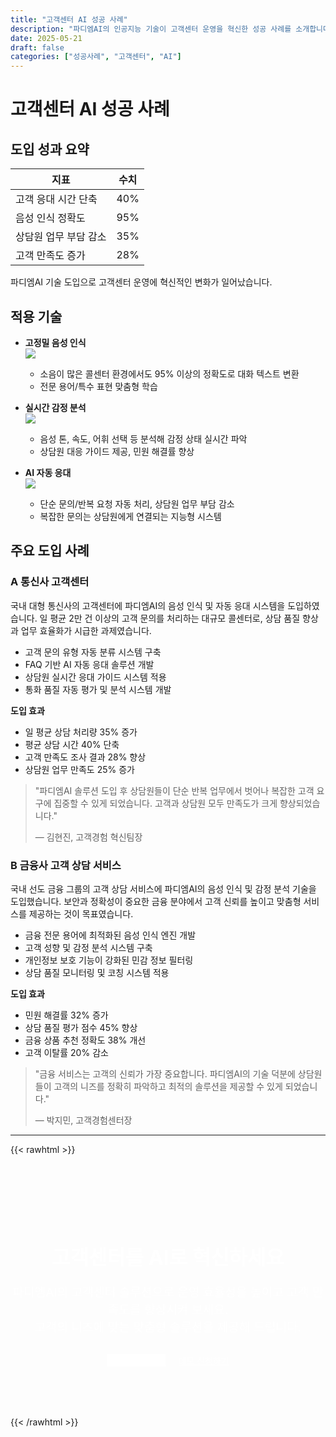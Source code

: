 ```yaml
---
title: "고객센터 AI 성공 사례"
description: "파디엠AI의 인공지능 기술이 고객센터 운영을 혁신한 성공 사례를 소개합니다. 음성 인식, 자동 응대, 상담 분석 등 다양한 AI 기술 적용으로 고객 만족도와 업무 효율성을 높인 사례를 확인하세요."
date: 2025-05-21
draft: false
categories: ["성공사례", "고객센터", "AI"]
---
```


# 고객센터 AI 성공 사례

## 도입 성과 요약

| 지표                | 수치  |
|---------------------|-------|
| 고객 응대 시간 단축 | 40%   |
| 음성 인식 정확도    | 95%   |
| 상담원 업무 부담 감소 | 35% |
| 고객 만족도 증가    | 28%   |

파디엠AI 기술 도입으로 고객센터 운영에 혁신적인 변화가 일어났습니다.

## 적용 기술

- **고정밀 음성 인식**  
  ![](/images/success/voice-recognition.jpeg)
  - 소음이 많은 콜센터 환경에서도 95% 이상의 정확도로 대화 텍스트 변환
  - 전문 용어/특수 표현 맞춤형 학습

- **실시간 감정 분석**  
  ![](/images/success/voice-synthesis.jpeg)
  - 음성 톤, 속도, 어휘 선택 등 분석해 감정 상태 실시간 파악
  - 상담원 대응 가이드 제공, 민원 해결률 향상

- **AI 자동 응대**  
  ![](/images/success/auto-summary.jpeg)
  - 단순 문의/반복 요청 자동 처리, 상담원 업무 부담 감소
  - 복잡한 문의는 상담원에게 연결되는 지능형 시스템

## 주요 도입 사례

### A 통신사 고객센터

국내 대형 통신사의 고객센터에 파디엠AI의 음성 인식 및 자동 응대 시스템을 도입하였습니다. 일 평균 2만 건 이상의 고객 문의를 처리하는 대규모 콜센터로, 상담 품질 향상과 업무 효율화가 시급한 과제였습니다.

- 고객 문의 유형 자동 분류 시스템 구축
- FAQ 기반 AI 자동 응대 솔루션 개발
- 상담원 실시간 응대 가이드 시스템 적용
- 통화 품질 자동 평가 및 분석 시스템 개발

**도입 효과**
- 일 평균 상담 처리량 35% 증가
- 평균 상담 시간 40% 단축
- 고객 만족도 조사 결과 28% 향상
- 상담원 업무 만족도 25% 증가

> "파디엠AI 솔루션 도입 후 상담원들이 단순 반복 업무에서 벗어나 복잡한 고객 요구에 집중할 수 있게 되었습니다. 고객과 상담원 모두 만족도가 크게 향상되었습니다."
> 
> — 김현진, 고객경험 혁신팀장

### B 금융사 고객 상담 서비스

국내 선도 금융 그룹의 고객 상담 서비스에 파디엠AI의 음성 인식 및 감정 분석 기술을 도입했습니다. 보안과 정확성이 중요한 금융 분야에서 고객 신뢰를 높이고 맞춤형 서비스를 제공하는 것이 목표였습니다.

- 금융 전문 용어에 최적화된 음성 인식 엔진 개발
- 고객 성향 및 감정 분석 시스템 구축
- 개인정보 보호 기능이 강화된 민감 정보 필터링
- 상담 품질 모니터링 및 코칭 시스템 적용

**도입 효과**
- 민원 해결률 32% 증가
- 상담 품질 평가 점수 45% 향상
- 금융 상품 추천 정확도 38% 개선
- 고객 이탈률 20% 감소

> "금융 서비스는 고객의 신뢰가 가장 중요합니다. 파디엠AI의 기술 덕분에 상담원들이 고객의 니즈를 정확히 파악하고 최적의 솔루션을 제공할 수 있게 되었습니다."
> 
> — 박지민, 고객경험센터장

---

{{< rawhtml >}}
<section class="cta" style="padding: 80px 0; background: var(--primary-color); color: white; text-align: center;">
  <div class="container">
    <h2 style="font-size: 2rem; margin-bottom: 20px;">고객센터를 AI로 혁신하세요</h2>
    <p style="font-size: 1.2rem; margin-bottom: 30px; max-width: 800px; margin-left: auto; margin-right: auto;">
      파디엠AI의 고객센터 솔루션으로 운영 효율성을 높이고 고객 만족도를 향상시켜 보세요.<br>
      고객의 니즈에 맞는 맞춤형 솔루션을 제공해 드립니다.
    </p>
    <div style="display: flex; justify-content: center; gap: 20px; flex-wrap: wrap;">
      <a href="#" class="btn" style="background: white; color: var(--primary-color);">서비스 문의하기</a>
      <a href="#" class="btn btn-outline" style="color: white; border-color: white;">데모 신청하기</a>
    </div>
  </div>
</section>
{{< /rawhtml >}} 